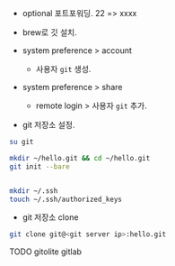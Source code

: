* optional 포트포워딩. 22 => xxxx

* brew로 깃 설치.

* system preference > account
  - 사용자 `git` 생성.

* system preference > share
  - remote login > 사용자 `git` 추가.


* git 저장소 설정.
```bash
su git

mkdir ~/hello.git && cd ~/hello.git
git init --bare


mkdir ~/.ssh
touch ~/.ssh/authorized_keys
```


* git 저장소 clone
```bash
git clone git@<git server ip>:hello.git
```


TODO
gitolite
gitlab
